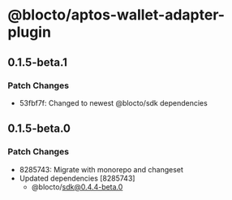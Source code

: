 # @blocto/aptos-wallet-adapter-plugin

## 0.1.5-beta.1

### Patch Changes

- 53fbf7f: Changed to newest @blocto/sdk dependencies

## 0.1.5-beta.0

### Patch Changes

- 8285743: Migrate with monorepo and changeset
- Updated dependencies [8285743]
  - @blocto/sdk@0.4.4-beta.0
